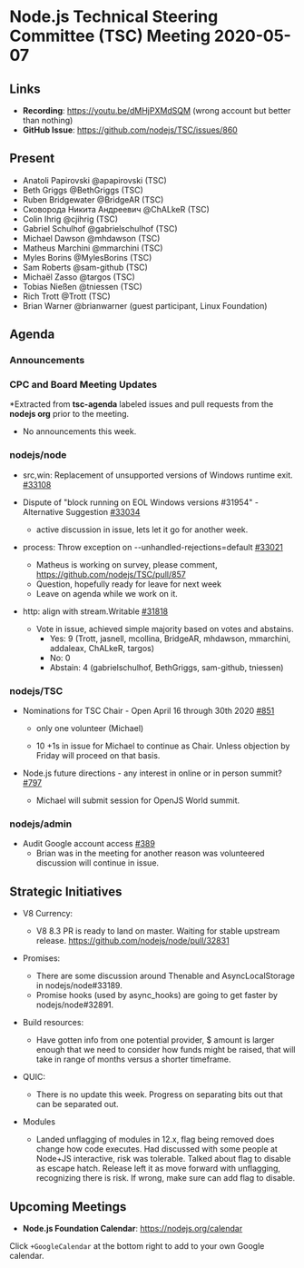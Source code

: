 # Node.js Technical Steering Committee (TSC) Meeting 2020-05-07

## Links

* **Recording**: https://youtu.be/dMHjPXMdSQM (wrong account but better
  than  nothing)
* **GitHub Issue**: https://github.com/nodejs/TSC/issues/860

## Present

* Anatoli Papirovski @apapirovski (TSC)
* Beth Griggs @BethGriggs (TSC)
* Ruben Bridgewater @BridgeAR (TSC)
* Сковорода Никита Андреевич @ChALkeR (TSC)
* Colin Ihrig @cjihrig (TSC)
* Gabriel Schulhof @gabrielschulhof (TSC)
* Michael Dawson @mhdawson (TSC)
* Matheus Marchini @mmarchini (TSC)
* Myles Borins @MylesBorins (TSC)
* Sam Roberts @sam-github (TSC)
* Michaël Zasso @targos (TSC)
* Tobias Nießen @tniessen (TSC)
* Rich Trott @Trott (TSC)
* Brian Warner @brianwarner (guest participant, Linux Foundation)

## Agenda

### Announcements

### CPC and Board Meeting Updates

*Extracted from **tsc-agenda** labeled issues and pull requests from the **nodejs org** prior to the meeting.

* No announcements this week.

### nodejs/node

* src,win: Replacement of unsupported versions of Windows runtime exit. [#33108](https://github.com/nodejs/node/pull/33108)
* Dispute of "block running on EOL Windows versions #31954" - Alternative Suggestion [#33034](https://github.com/nodejs/node/issues/33034)
  * active discussion in issue, lets let it go for another week.

* process: Throw exception on --unhandled-rejections=default [#33021](https://github.com/nodejs/node/pull/33021)
  * Matheus is working on survey, please comment, https://github.com/nodejs/TSC/pull/857
  * Question, hopefully ready for leave for next week
  * Leave on agenda while we work on it.

* http: align with stream.Writable [#31818](https://github.com/nodejs/node/pull/31818)
  * Vote in issue, achieved simple majority based on votes and abstains.
    * Yes: 9 (Trott, jasnell, mcollina, BridgeAR, mhdawson, mmarchini, addaleax, ChALkeR, targos)
    * No: 0
    * Abstain: 4 (gabrielschulhof, BethGriggs, sam-github, tniessen)

### nodejs/TSC

* Nominations for TSC Chair - Open April 16 through 30th 2020 [#851](https://github.com/nodejs/TSC/issues/851)
  * only one volunteer (Michael)

  * 10 +1s in issue for Michael to continue as Chair. Unless objection by Friday will proceed on that
    basis.

* Node.js future directions - any interest in online or in person summit? [#797](https://github.com/nodejs/TSC/issues/797)
  * Michael will submit session for OpenJS World summit.

### nodejs/admin

* Audit Google account access [#389](https://github.com/nodejs/admin/issues/389)
  * Brian was in the meeting for another reason was volunteered discussion will continue in
    issue.

## Strategic Initiatives

* V8 Currency:
  * V8 8.3 PR is ready to land on master. Waiting for stable upstream release. https://github.com/nodejs/node/pull/32831

* Promises:
  * There are some discussion around Thenable and AsyncLocalStorage in nodejs/node#33189.
  * Promise hooks (used by async_hooks) are going to get faster by nodejs/node#32891.

* Build resources:
  * Have gotten info from one potential provider, $ amount is larger enough that we need to consider how
    funds might be raised, that will take in range of months versus a shorter timeframe.

* QUIC:
  * There is no update this week. Progress on separating bits out that can be separated out.

* Modules
  * Landed unflagging of modules in 12.x, flag being removed does change how code
    executes. Had discussed with some people at Node+JS interactive, risk was
    tolerable. Talked about flag to disable as escape hatch. Release left it as move
    forward with unflagging, recognizing there is risk. If wrong, make sure can add flag
    to disable.

## Upcoming Meetings

* **Node.js Foundation Calendar**: https://nodejs.org/calendar

Click `+GoogleCalendar` at the bottom right to add to your own Google calendar.
